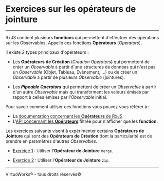 # Exercices sur les opérateurs de jointure

---

RxJS contient plusieurs __fonctions__ qui permettent d'effectuer des opérations sur
les Observables. Appelle ces fonctions __Opérateurs__ (*Operators*).

Il existe 2 types principaux d'opérateurs :
- Les __Opérateurs de Création__ (*Creation Operators*) qui permettent de créer
  un *Observable* à partir d'une structures de données qui n'est pas un
  *Observable* (Objet, Tableau, Evènement, ...) ou de créer un *Observable* à
  partir de plusieurs *Observable* (jointures).

- Les __*Pipeable Operators*__ qui permettent de
  créer un *Observable* à partir d'un autre *Observable* mais qui transforment
  les valeurs émises par rapport à celles émises par l'*Observable* initial.

Pour savoir comment utiliser ces fonctions vous pouvez vous référer à :

* La [documentation concernant les __Opérateurs__ de RxJS](https://rxjs-dev.firebaseapp.com/guide/operators)
* L'[API concernant les __Opérateurs__](https://rxjs-dev.firebaseapp.com/api?type=function) filtrée pour n'afficher que les __function__.

Les exercices suivants visent à expérimenter certains __Opérateurs de Jointure__
qui sont des __Opérateurs de Création__ dont la particularité est de prendre
en paramètres d'autres *Observables*.

* [Exercice 1](./exercice-01/README.md) : Utiliser l'__Opérateur de Jointure__ `merge`.

* [Exercice 2](./exercice-02/README.md) : Utiliser l'__Opérateur de Jointure__ `zip`.

---

VirtuoWorks® - tous droits réservés©